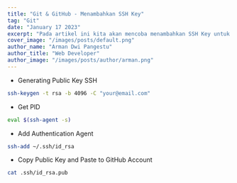 ```yaml
---
title: "Git & GitHub - Menambahkan SSH Key"
tag: "Git"
date: "January 17 2023"
excerpt: "Pada artikel ini kita akan mencoba menambahkan SSH Key untuk GitHub, SSH Key ini berfungsi agar kita bisa mengkoneksikan git (local) dengan github (remote)"
cover_image: "/images/posts/default.png"
author_name: "Arman Dwi Pangestu"
author_title: "Web Developer"
author_image: "/images/posts/author/arman.png"
---
```


- Generating Public Key SSH

```bash
ssh-keygen -t rsa -b 4096 -C "your@email.com"
```

- Get PID

```bash
eval $(ssh-agent -s)
```

- Add Authentication Agent

```bash
ssh-add ~/.ssh/id_rsa
```

- Copy Public Key and Paste to GitHub Account

```bash
cat .ssh/id_rsa.pub
```
